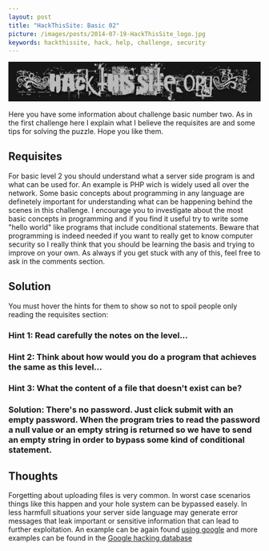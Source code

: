 ```yaml
---
layout: post
title: "HackThisSite: Basic 02"
picture: /images/posts/2014-07-19-HackThisSite_logo.jpg
keywords: hackthissite, hack, help, challenge, security
---
```


![hackthissitelogo](/images/posts/2014-07-19-HackThisSite_logo.jpg "HackThisSite logo")

Here you have some information about challenge basic number two. As in the first challenge here I explain what I believe the requisites are and some tips for solving the puzzle. Hope you like them.

<!--more-->

## Requisites

For basic level 2 you should understand what a server side program is and what can be used for. An example is PHP wich is widely used all over the network. Some basic concepts about programming in any language are 
definetely important for understanding what can be happening behind the scenes in this challenge. I encourage you to investigate about the most basic concepts in programming and if you find it useful try to write some 
"hello world" like programs that include conditional statements. Beware that programming is indeed needed if you want to really get to know computer security so I really think that you should be learning the basis and 
trying to improve on your own. As always if you get stuck with any of this, feel free to ask in the comments section. 


## Solution

You must hover the hints for them to show so not to spoil people only reading the requisites section:

<h3 class="spoiler">Hint 1: <span>Read carefully the notes on the level...</span></h3>
<h3 class="spoiler">Hint 2: <span>Think about how would you do a program that achieves the same as this level...</span></h3>
<h3 class="spoiler">Hint 3: <span>What the content of a file that doesn't exist can be?</span></h3>
<h3 class="spoiler">Solution: <span>There's no password. Just click submit with an empty password. When the program tries to read the password a null value or an empty string is returned so we have to send an empty string in order to bypass some kind of conditional statement.</span></h3>


## Thoughts

Forgetting about uploading files is very common. In worst case scenarios things like this happen and your hole system can be bypassed easely. In less harmfull situations your server side language may generate error 
messages that leak important or sensitive information that can lead to further exploitation. An example can be again found [using 
google](https://www.google.com/search?hl=en&q=PHP+application+warnings+failing+%22include_path%22&gws_rd=ssl) and more examples can be found in the [Google hacking database](http://www.exploit-db.com/google-dorks/7/)
